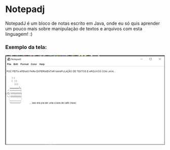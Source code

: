 # Notepadj
NotepadJ é um bloco de notas escrito em Java, onde eu só quis aprender um pouco mais sobre manipulação de textos e arquivos com esta linguagem! :)

### Exemplo da tela:
![Result](notepadj_images/notepadj.png)
